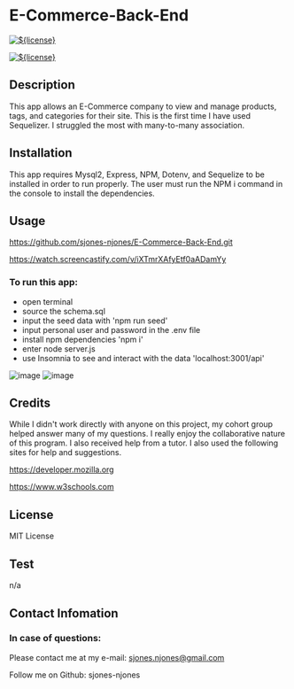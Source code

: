 # E-Commerce-Back-End

[![${license}](https://img.shields.io/badge/License-MIT-yellow.svg)](https://opensource.org/licenses/MIT)

[![${license}](https://img.shields.io/badge/Express--blue.svg)](https://opensource.org/licenses/MIT)

## Description

This app allows an E-Commerce company to view and manage products, tags, and categories for their site. This is the first time I have used Sequelizer. I struggled the most with many-to-many association.  

## Installation 

This app requires Mysql2, Express, NPM, Dotenv, and Sequelize to be installed in order to run properly. The user must run the NPM i command in the console to install the dependencies.

## Usage

https://github.com/sjones-njones/E-Commerce-Back-End.git

https://watch.screencastify.com/v/iXTmrXAfyEtf0aADamYy

### To run this app:
* open terminal
* source the schema.sql
* input the seed data with 'npm run seed'
* input personal user and password in the .env file 
* install npm dependencies 'npm i'
* enter node server.js
* use Insomnia to see and interact with the data 'localhost:3001/api'
  
![image](https://github.com/sjones-njones/E-Commerce-Back-End/assets/132145599/0be9a0e6-1faf-473d-b1dd-5a397e33d38d)
![image](https://github.com/sjones-njones/E-Commerce-Back-End/assets/132145599/14bba25e-d92a-41ed-8b64-d1edee417ff6)



## Credits

While I didn't work directly with anyone on this project, my cohort group helped answer many of my questions. I really enjoy the collaborative nature of this program.  I also received help from a tutor. I also used the following sites for help and suggestions.

https://developer.mozilla.org

https://www.w3schools.com

## License

MIT License

## Test

n/a 

## Contact Infomation

### In case of questions:

Please contact me at my e-mail: sjones.njones@gmail.com

Follow me on Github: sjones-njones
